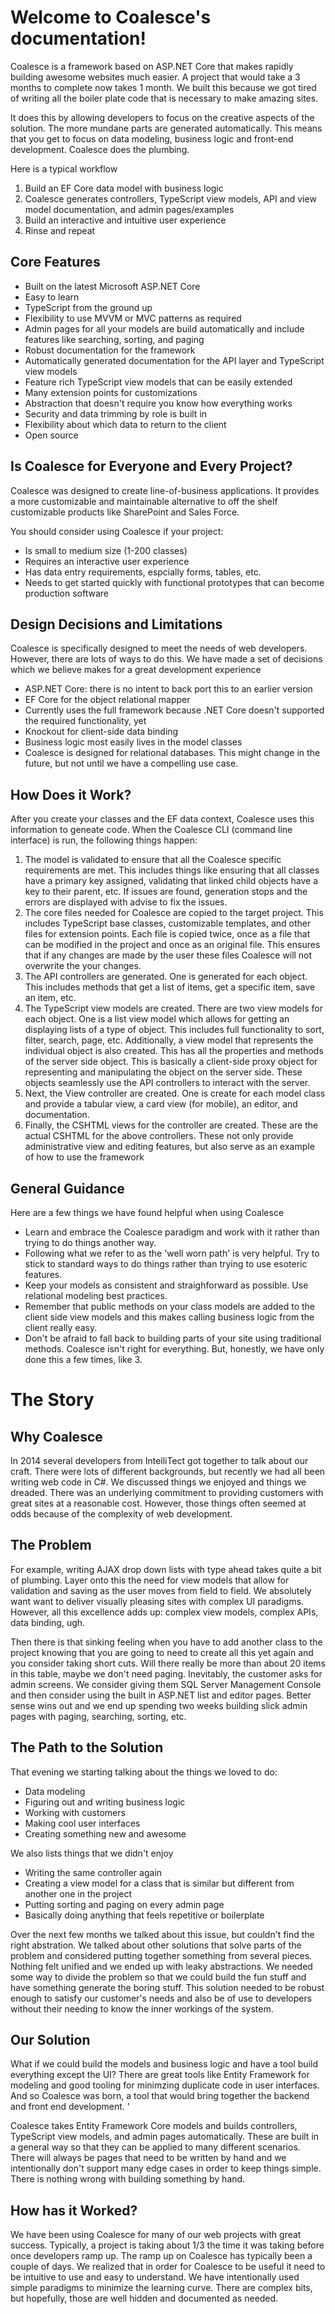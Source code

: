 
# Welcome to Coalesce's documentation!

Coalesce is a framework based on ASP.NET Core that makes rapidly building awesome websites much easier. A project that would take a 3 months to complete now takes 1 month. We built this because we got tired of writing all the boiler plate code that is necessary to make amazing sites. 

It does this by allowing developers to focus on the creative aspects of the solution. The more mundane parts are generated automatically. This means that you get to focus on data modeling, business logic and front-end development. Coalesce does the plumbing.

Here is a typical workflow
   1. Build an EF Core data model with business logic
   2. Coalesce generates controllers, TypeScript view models, API and view model documentation, and admin pages/examples
   3. Build an interactive and intuitive user experience
   4. Rinse and repeat


## Core Features
   * Built on the latest Microsoft ASP.NET Core
   * Easy to learn
   * TypeScript from the ground up
   * Flexibility to use MVVM or MVC patterns as required
   * Admin pages for all your models are build automatically and include features like searching, sorting, and paging
   * Robust documentation for the framework
   * Automatically generated documentation for the API layer and TypeScript view models
   * Feature rich TypeScript view models that can be easily extended
   * Many extension points for customizations
   * Abstraction that doesn't require you know how everything works
   * Security and data trimming by role is built in
   * Flexibility about which data to return to the client
   * Open source


## Is Coalesce for Everyone and Every Project?

Coalesce was designed to create line-of-business applications. It provides a more customizable and maintainable alternative to off the shelf customizable products like SharePoint and Sales Force. 

You should consider using Coalesce if your project:
   * Is small to medium size (1-200 classes)
   * Requires an interactive user experience
   * Has data entry requirements, espcially forms, tables, etc.
   * Needs to get started quickly with functional prototypes that can become production software


## Design Decisions and Limitations

Coalesce is specifically designed to meet the needs of web developers. However, there are lots of ways to do this. We have made a set of decisions which we believe makes for a great development experience

   * ASP.NET Core: there is no intent to back port this to an earlier version
   * EF Core for the object relational mapper
   * Currently uses the full framework because .NET Core doesn't supported the required functionality, yet
   * Knockout for client-side data binding 
   * Business logic most easily lives in the model classes
   * Coalesce is designed for relational databases. This might change in the future, but not until we have a compelling use case.


## How Does it Work?

After you create your classes and the EF data context, Coalesce uses this information to geneate code. When the Coalesce CLI (command line interface) is run, the following things happen:

   1. The model is validated to ensure that all the Coalesce specific requirements are met. This includes things like ensuring that all classes have a primary key assigned, validating that linked child objects have a key to their parent, etc. If issues are found, generation stops and the errors are displayed with advise to fix the issues.
   2. The core files needed for Coalesce are copied to the target project. This includes TypeScript base classes, customizable templates, and other files for extension points. Each file is copied twice, once as a file that can be modified in the project and once as an original file. This ensures that if any changes are made by the user these files Coalesce will not overwrite the your changes.
   3. The API controllers are generated. One is generated for each object. This includes methods that get a list of items, get a specific item, save an item, etc. 
   4. The TypeScript view models are created. There are two view models for each object. One is a list view model which allows for getting an displaying lists of a type of object. This includes full functionality to sort, filter, search, page, etc. Additionally, a view model that represents the individual object is also created. This has all the properties and methods of the server side object. This is basically a client-side proxy object for representing and manipulating the object on the server side. These objects seamlessly use the API controllers to interact with the server. 
   5. Next, the View controller are created. One is create for each model class and provide a tabular view, a card view (for mobile), an editor, and documentation.
   6. Finally, the CSHTML views for the controller are created. These are the actual CSHTML for the above controllers. These not only provide administrative view and editing features, but also serve as an example of how to use the framework


## General Guidance

Here are a few things we have found helpful when using Coalesce

   * Learn and embrace the Coalesce paradigm and work with it rather than trying to do things another way.
   * Following what we refer to as the 'well worn path' is very helpful. Try to stick to standard ways to do things rather than trying to use esoteric features.
   * Keep your models as consistent and straighforward as possible. Use relational modeling best practices.
   * Remember that public methods on your class models are added to the client side view models and this makes calling business logic from the client really easy.
   * Don't be afraid to fall back to building parts of your site using traditional methods. Coalesce isn't right for everything. But, honestly, we have only done this a few times, like 3. 


# The Story

## Why Coalesce

In 2014 several developers from IntelliTect got together to talk about our craft. There were lots of different backgrounds, but recently we had all been writing web code in C#. We discussed things we enjoyed and things we dreaded. There was an underlying commitment to providing customers with great sites at a reasonable cost. However, those things often seemed at odds because of the complexity of web development.

## The Problem

For example, writing AJAX drop down lists with type ahead takes quite a bit of plumbing. Layer onto this the need for view models that allow for validation and saving as the user moves from field to field. We absolutely want want to deliver visually pleasing sites with complex UI paradigms. However, all this excellence adds up: complex view models, complex APIs, data binding, ugh. 

Then there is that sinking feeling when you have to add another class to the project knowing that you are going to need to create all this yet again and you consider taking short cuts. Will there really be more than about 20 items in this table, maybe we don't need paging. Inevitably, the customer asks for admin screens. We consider giving them SQL Server Management Console and then consider using the built in ASP.NET list and editor pages. Better sense wins out and we end up spending two weeks building slick admin pages with paging, searching, sorting, etc. 


## The Path to the Solution

That evening we starting talking about the things we loved to do:
  * Data modeling
  * Figuring out and writing business logic
  * Working with customers
  * Making cool user interfaces
  * Creating something new and awesome

We also lists things that we didn't enjoy
  * Writing the same controller again
  * Creating a view model for a class that is similar but different from another one in the project
  * Putting sorting and paging on every admin page
  * Basically doing anything that feels repetitive or boilerplate

Over the next few months we talked about this issue, but couldn't find the right abstration. We talked about other solutions that solve parts of the problem and considered putting together something from several pieces. Nothing felt unified and we ended up with leaky abstractions. We needed some way to divide the problem so that we could build the fun stuff and have something generate the boring stuff. This solution needed to be robust enough to satisfy our customer's needs and also be of use to developers without their needing to know the inner workings of the system.


## Our Solution

What if we could build the models and business logic and have a tool build everything except the UI? There are great tools like Entity Framework for modeling and good tooling for minimzing duplicate code in user interfaces. And so Coalesce was born, a tool that would bring together the backend and front end development. '

Coalesce takes Entity Framework Core models and builds controllers, TypeScript view models, and admin pages automatically. These are built in a general way so that they can be applied to many different scenarios. There will always be pages that need to be written by hand and we intentionally don't support many edge cases in order to keep things simple. There is nothing wrong with building something by hand. 


## How has it Worked?

We have been using Coalesce for many of our web projects with great success. Typically, a project is taking about 1/3 the time it was taking before once developers ramp up. The ramp up on Coalesce has typically been a couple of days. We realized that in order for Coalesce to be useful it need to be intuitive to use and easy to understand. We have intentionally used simple paradigms to minimize the learning curve. There are complex bits, but hopefully, those are well hidden and documented as needed.

